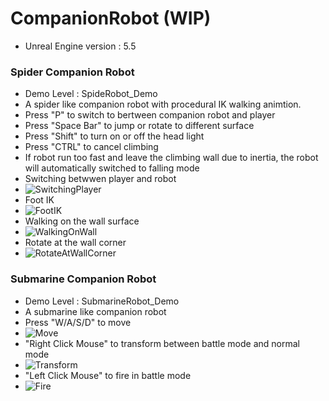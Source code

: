 # CompanionRobot (WIP)
- Unreal Engine version : 5.5

### Spider Companion Robot
- Demo Level : SpideRobot_Demo
- A spider like companion robot with procedural IK walking animtion.
- Press "P" to switch to bertween companion robot and player
- Press "Space Bar" to jump or rotate to different surface
- Press "Shift" to turn on or off the head light
- Press "CTRL" to cancel climbing
- If robot run too fast and leave the climbing wall due to inertia, the robot will automatically switched to falling mode
- Switching betwwen player and robot
- ![SwitchingPlayer](https://github.com/user-attachments/assets/841f7002-ecde-47cb-ab06-1aeb5e8a0747)
- Foot IK
- ![FootIK](https://github.com/user-attachments/assets/81ecdbc4-a8c3-462c-868d-96b0334b9c26)
- Walking on the wall surface
- ![WalkingOnWall](https://github.com/user-attachments/assets/e688e8f7-bb15-42b1-b384-8c111331b636)
- Rotate at the wall corner
- ![RotateAtWallCorner](https://github.com/user-attachments/assets/3a8b8019-bad6-44a8-a45a-1c48814e54a9)

### Submarine Companion Robot
- Demo Level : SubmarineRobot_Demo
- A submarine like companion robot
- Press "W/A/S/D" to move
- ![Move](https://github.com/user-attachments/assets/4a0d650c-3b24-4ce6-b4ee-90eaa423fe41)
- "Right Click Mouse" to transform between battle mode and normal mode
- ![Transform](https://github.com/user-attachments/assets/743c9f29-d014-4ce4-bf89-acc311c146a2)
- "Left Click Mouse" to fire in battle mode
- ![Fire](https://github.com/user-attachments/assets/27dc76ac-cec5-461e-88cb-df7cb82c77d5)


